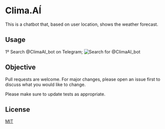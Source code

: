 # Clima.AÍ

This is a chatbot that, based on user location, shows the weather forecast.

## Usage
1º Search @ClimaAI_bot on Telegram;
![Search for @ClimaAI_bot](https://i.ibb.co/3ysBkJv/Foto1.png)


## Objective
Pull requests are welcome. For major changes, please open an issue first to discuss what you would like to change.

Please make sure to update tests as appropriate.

## License
[MIT](https://choosealicense.com/licenses/mit/)
